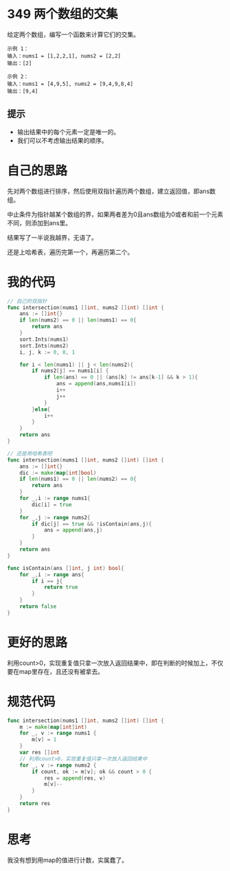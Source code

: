 # 349 两个数组的交集

给定两个数组，编写一个函数来计算它们的交集。

```
示例 1：
输入：nums1 = [1,2,2,1], nums2 = [2,2]
输出：[2]

示例 2：
输入：nums1 = [4,9,5], nums2 = [9,4,9,8,4]
输出：[9,4]
```

## 提示

- 输出结果中的每个元素一定是唯一的。
- 我们可以不考虑输出结果的顺序。

# 自己的思路

先对两个数组进行排序，然后使用双指针遍历两个数组，建立返回值，即ans数组。

中止条件为指针越某个数组的界，如果两者差为0且ans数组为0或者和前一个元素不同，则添加到ans里。

结果写了一半说我越界，无语了。

还是上哈希表，遍历完第一个，再遍历第二个。

# 我的代码

```go
// 自己的双指针
func intersection(nums1 []int, nums2 []int) []int {
    ans := []int{}
    if len(nums2) == 0 || len(nums1) == 0{
        return ans
    }
    sort.Ints(nums1)
    sort.Ints(nums2)
    i, j, k := 0, 0, 1

    for i < len(nums1) || j < len(nums2){
        if nums2[j] == nums1[i] {
            if len(ans) == 0 || (ans[k] != ans[k-1] && k > 1){
                ans = append(ans,nums1[i])
                i++
                j++
            }
        }else{
            i++
        }
    }
    return ans   
}

// 还是用哈希表吧
func intersection(nums1 []int, nums2 []int) []int {
    ans := []int{}
    dic := make(map[int]bool)
    if len(nums1) == 0 || len(nums2) == 0{
        return ans
    }
    for _,i := range nums1{
        dic[i] = true
    }
    for _,j := range nums2{
        if dic[j] == true && !isContain(ans,j){
            ans = append(ans,j)
        }
    }
    return ans
}

func isContain(ans []int, j int) bool{
    for _,i := range ans{
        if i == j{
            return true
        }
    }
    return false
}
```

# 更好的思路

利用count>0，实现重复值只拿一次放入返回结果中，即在判断的时候加上，不仅要在map里存在，且还没有被拿去。

# 规范代码

```go
func intersection(nums1 []int, nums2 []int) []int {
    m := make(map[int]int)
    for _, v := range nums1 {
        m[v] = 1
    }
    var res []int
    // 利用count>0，实现重复值只拿一次放入返回结果中
    for _, v := range nums2 {
        if count, ok := m[v]; ok && count > 0 {
            res = append(res, v)
            m[v]--
        }
    }
    return res
}
```

# 思考

我没有想到用map的值进行计数，实属蠢了。

